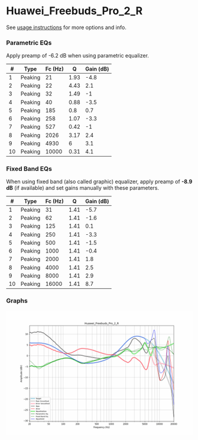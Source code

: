 # Huawei_Freebuds_Pro_2_R
See [usage instructions](https://github.com/jaakkopasanen/AutoEq#usage) for more options and info.

### Parametric EQs
Apply preamp of -6.2 dB when using parametric equalizer.

|   # | Type    |   Fc (Hz) |    Q |   Gain (dB) |
|-----|---------|-----------|------|-------------|
|   1 | Peaking |        21 | 1.93 |        -4.8 |
|   2 | Peaking |        22 | 4.43 |         2.1 |
|   3 | Peaking |        32 | 1.49 |        -1   |
|   4 | Peaking |        40 | 0.88 |        -3.5 |
|   5 | Peaking |       185 | 0.8  |         0.7 |
|   6 | Peaking |       258 | 1.07 |        -3.3 |
|   7 | Peaking |       527 | 0.42 |        -1   |
|   8 | Peaking |      2026 | 3.17 |         2.4 |
|   9 | Peaking |      4930 | 6    |         3.1 |
|  10 | Peaking |     10000 | 0.31 |         4.1 |

### Fixed Band EQs
When using fixed band (also called graphic) equalizer, apply preamp of **-8.9 dB** (if available) and set gains manually with these parameters.

|   # | Type    |   Fc (Hz) |    Q |   Gain (dB) |
|-----|---------|-----------|------|-------------|
|   1 | Peaking |        31 | 1.41 |        -5.7 |
|   2 | Peaking |        62 | 1.41 |        -1.6 |
|   3 | Peaking |       125 | 1.41 |         0.1 |
|   4 | Peaking |       250 | 1.41 |        -3.3 |
|   5 | Peaking |       500 | 1.41 |        -1.5 |
|   6 | Peaking |      1000 | 1.41 |        -0.4 |
|   7 | Peaking |      2000 | 1.41 |         1.8 |
|   8 | Peaking |      4000 | 1.41 |         2.5 |
|   9 | Peaking |      8000 | 1.41 |         2.9 |
|  10 | Peaking |     16000 | 1.41 |         8.7 |

### Graphs
![](./Huawei_Freebuds_Pro_2_R.png)

